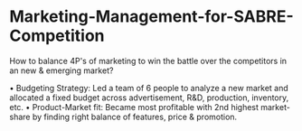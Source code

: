 # Marketing-Management-for-SABRE-Competition
How to balance 4P's of marketing to win the battle over the competitors in an new &amp; emerging market?

• Budgeting Strategy: Led a team of 6 people to analyze a new market and allocated a fixed budget across advertisement, R&D, production, inventory, etc.
• Product-Market fit: Became most profitable with 2nd highest market-share by finding right balance of features, price & promotion.
